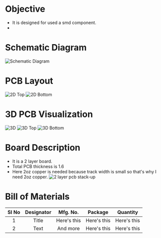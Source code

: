 # Objective
* It is designed for used a smd component.
* 


# Schematic Diagram
![Schematic Diagram](https://user-images.githubusercontent.com/40338644/118956839-982bf400-b97d-11eb-8d63-1d05a37e409d.JPG)

# PCB Layout
![2D Top](https://user-images.githubusercontent.com/40338644/118956876-9feb9880-b97d-11eb-98ce-1ffcd2aa8bcf.JPG)
![2D Bottom](https://user-images.githubusercontent.com/40338644/118956890-a2e68900-b97d-11eb-81a4-fd13ac720eed.JPG)

# 3D PCB Visualization
![3D](https://user-images.githubusercontent.com/40338644/118956919-aaa62d80-b97d-11eb-86e2-fde950948755.JPG)
![3D Top](https://user-images.githubusercontent.com/40338644/118956941-aed24b00-b97d-11eb-9d78-945a500345cc.JPG)
![3D Bottom](https://user-images.githubusercontent.com/40338644/118956952-b09c0e80-b97d-11eb-88b7-1a9cd4b3e592.JPG)

# Board Description
* It is a 2 layer board.
* Total PCB thickness is 1.6
* Here 2oz copper is needed because track width is small so that's why I need 2oz copper.
![2 layer pcb stack-up](https://user-images.githubusercontent.com/40338644/119019217-96345600-b9ba-11eb-8523-671bedafb4c1.png)


# Bill of Materials
| Sl No      | Designator | Mfg. No.     |   Package   |   Quantity   |
|    :---------------:   |    :---------------:   |    :---------------:   |    :---------------:   |    :---------------:   |
| 1      | Title       | Here's this   | Here's this   | Here's this   |
| 2   | Text        | And more      | Here's this   | Here's this   |


